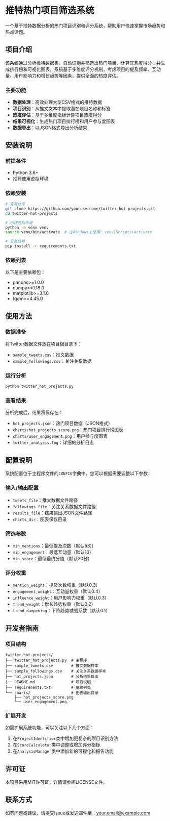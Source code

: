 # 推特热门项目筛选系统

一个基于推特数据分析的热门项目识别和评分系统，帮助用户快速掌握市场趋势和热点话题。

## 项目介绍

该系统通过分析推特数据集，自动识别并筛选出热门项目，计算其热度得分，并生成排行榜和可视化图表。系统基于多维度评分机制，考虑项目的提及频率、互动量、用户影响力和增长趋势等因素，提供全面的热度评估。

### 主要功能

- **数据处理**：高效处理大型CSV格式的推特数据
- **项目识别**：从推文文本中提取潜在项目名称和标签
- **热度评估**：基于多维度指标计算项目热度得分
- **结果可视化**：生成热门项目排行榜和用户参与度图表
- **数据导出**：以JSON格式导出分析结果

## 安装说明

### 前提条件

- Python 3.6+
- 推荐使用虚拟环境

### 依赖安装

```bash
# 克隆仓库
git clone https://github.com/yourusername/twitter-hot-projects.git
cd twitter-hot-projects

# 创建虚拟环境
python -m venv venv
source venv/bin/activate  # 在Windows上使用: venv\Scripts\activate

# 安装依赖
pip install -r requirements.txt
```

### 依赖列表

以下是主要依赖包：

- pandas>=1.0.0
- numpy>=1.18.0
- matplotlib>=3.1.0
- tqdm>=4.45.0

## 使用方法

### 数据准备

将Twitter数据文件放在项目根目录下：

- `sample_tweets.csv`：推文数据
- `sample_followings.csv`：关注关系数据

### 运行分析

```bash
python twitter_hot_projects.py
```

### 查看结果

分析完成后，结果将保存在：

- `hot_projects.json`：热门项目数据（JSON格式）
- `charts/hot_projects_score.png`：热门项目排行榜图表
- `charts/user_engagement.png`：用户参与度图表
- `twitter_analysis.log`：详细的分析日志

## 配置说明

系统配置位于主程序文件的`CONFIG`字典中，您可以根据需要调整以下参数：

### 输入/输出配置

- `tweets_file`：推文数据文件路径
- `followings_file`：关注关系数据文件路径
- `results_file`：结果输出JSON文件路径
- `charts_dir`：图表保存目录

### 筛选参数

- `min_mentions`：最低提及次数（默认5次）
- `min_engagement`：最低互动量（默认10）
- `min_score`：最低最终分值（默认20分）

### 评分权重

- `mention_weight`：提及次数权重（默认0.3）
- `engagement_weight`：互动量权重（默认0.4）
- `influence_weight`：用户影响力权重（默认0.3）
- `trend_weight`：增长趋势权重（默认0.2）
- `trend_dampening`：下降趋势减缓系数（默认0.1）

## 开发者指南

### 项目结构

```
twitter-hot-projects/
├── twitter_hot_projects.py  # 主程序
├── sample_tweets.csv        # 推文数据样本
├── sample_followings.csv    # 关注关系数据样本
├── hot_projects.json        # 分析结果输出
├── README.md                # 项目说明
├── requirements.txt         # 依赖列表
└── charts/                  # 图表输出目录
    ├── hot_projects_score.png
    └── user_engagement.png
```

### 扩展开发

如需扩展系统功能，可以关注以下几个方面：

1. 在`ProjectIdentifier`类中增加更复杂的项目识别方法
2. 在`ScoreCalculator`类中调整或增加评分指标
3. 在`AnalysisManager`类中添加新的可视化和报告功能

## 许可证

本项目采用MIT许可证，详情请参阅LICENSE文件。

## 联系方式

如有问题或建议，请提交Issue或发送邮件至：your.email@example.com 